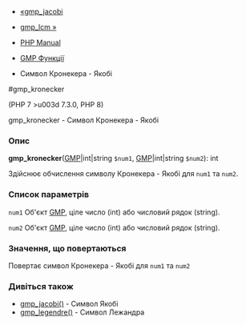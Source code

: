 - [«gmp_jacobi](function.gmp-jacobi.md)
- [gmp_lcm »](function.gmp-lcm.md)

- [PHP Manual](index.md)
- [GMP Функції](ref.gmp.md)
- Символ Кронекера - Якобі

#gmp_kronecker

(PHP 7 \>u003d 7.3.0, PHP 8)

gmp_kronecker - Символ Кронекера - Якобі

### Опис

**gmp_kronecker**([GMP](class.gmp.md)\|int\|string `$num1`,
[GMP](class.gmp.md)\|int\|string `$num2`): int

Здійснює обчислення символу Кронекера - Якобі для `num1` та `num2`.

### Список параметрів

`num1`
Об'єкт [GMP](class.gmp.md), ціле число (int) або числовий рядок
(string).

`num2`
Об'єкт [GMP](class.gmp.md), ціле число (int) або числовий рядок
(string).

### Значення, що повертаються

Повертає символ Кронекера - Якобі для `num1` та `num2`

### Дивіться також

- [gmp_jacobi()](function.gmp-jacobi.md) - Символ Якобі
- [gmp_legendre()](function.gmp-legendre.md) - Символ Лежандра
